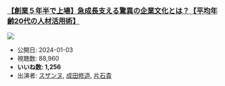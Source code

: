 ### [【創業５年半で上場】急成長支える驚異の企業文化とは？【平均年齢20代の人材活用術】](https://www.youtube.com/watch?v=5eAZ_0__FP4)
[![](https://img.youtube.com/vi/5eAZ_0__FP4/sddefault.jpg)](https://www.youtube.com/watch?v=5eAZ_0__FP4)
-   公開日: 2024-01-03
-   視聴数: 88,960
-   **いいね数: 1,256**
-   出演者: [スザンヌ](/rehacq_fan/people/スザンヌ "wikilink"), [成田修造](/rehacq_fan/people/成田修造 "wikilink"), [片石貴](/rehacq_fan/people/片石貴 "wikilink")

